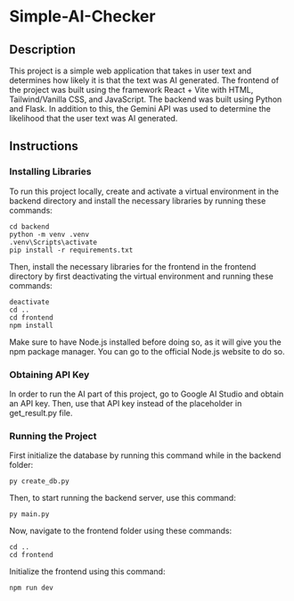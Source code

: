 # Simple-AI-Checker
## Description
This project is a simple web application that takes in user text and determines how likely it is that the text was AI generated. The frontend of the project was built using the framework React + Vite with HTML, Tailwind/Vanilla CSS, and JavaScript. The backend was built using Python and Flask. In addition to this, the Gemini API was used to determine the likelihood that the user text was AI generated. 
## Instructions 
### Installing Libraries
To run this project locally, create and activate a virtual environment in the backend directory and install the necessary libraries by running these commands:
```
cd backend
python -m venv .venv
.venv\Scripts\activate
pip install -r requirements.txt
```
Then, install the necessary libraries for the frontend in the frontend directory by first deactivating the virtual environment and running these commands:
```
deactivate
cd ..
cd frontend
npm install
```
Make sure to have Node.js installed before doing so, as it will give you the npm package manager. You can go to the official Node.js website to do so. 
### Obtaining API Key
In order to run the AI part of this project, go to Google AI Studio and obtain an API key. Then, use that API key instead of the placeholder in get_result.py file.
### Running the Project
First initialize the database by running this command while in the backend folder:
```
py create_db.py
```
Then, to start running the backend server, use this command:
```
py main.py
```
Now, navigate to the frontend folder using these commands:
```
cd ..
cd frontend
```
Initialize the frontend using this command:
```
npm run dev
```
